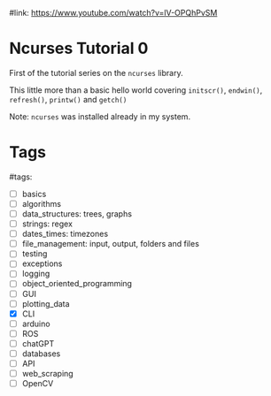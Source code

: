 #link: https://www.youtube.com/watch?v=lV-OPQhPvSM

# Ncurses Tutorial 0

First of the tutorial series on the `ncurses` library. 

This little more than a basic hello world covering `initscr()`, `endwin()`, `refresh()`, `printw()` and `getch()`


Note: `ncurses` was installed already in my system.


# Tags
#tags: 

- [ ] basics
- [ ] algorithms
- [ ] data_structures: trees, graphs
- [ ] strings: regex
- [ ] dates_times: timezones
- [ ] file_management: input, output, folders and files
- [ ] testing
- [ ] exceptions
- [ ] logging
- [ ] object_oriented_programming
- [ ] GUI
- [ ] plotting_data
- [x] CLI
- [ ] arduino
- [ ] ROS
- [ ] chatGPT
- [ ] databases
- [ ] API
- [ ] web_scraping
- [ ] OpenCV